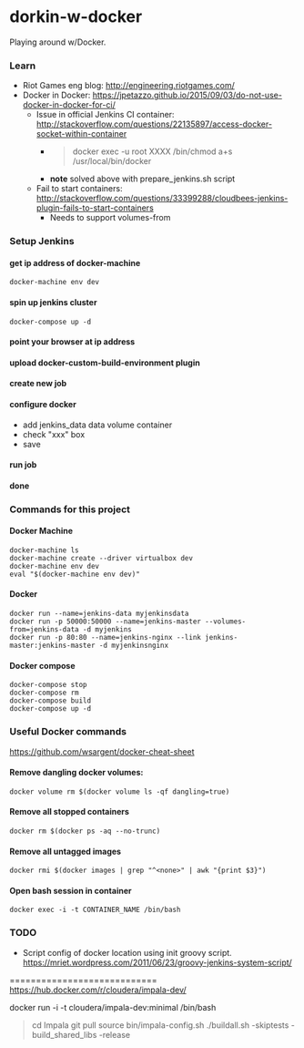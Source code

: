 # dorkin-w-docker

Playing around w/Docker.

### Learn
* Riot Games eng blog: http://engineering.riotgames.com/
* Docker in Docker: https://jpetazzo.github.io/2015/09/03/do-not-use-docker-in-docker-for-ci/
  * Issue in official Jenkins CI container: http://stackoverflow.com/questions/22135897/access-docker-socket-within-container
    * > docker exec -u root XXXX /bin/chmod a+s /usr/local/bin/docker
    * **note** solved above with prepare_jenkins.sh script
  * Fail to start containers: http://stackoverflow.com/questions/33399288/cloudbees-jenkins-plugin-fails-to-start-containers
    * Needs to support volumes-from

### Setup Jenkins

#### get ip address of docker-machine
    docker-machine env dev

#### spin up jenkins cluster
    docker-compose up -d

#### point your browser at ip address
#### upload docker-custom-build-environment plugin
#### create new job
#### configure docker
* add jenkins_data data volume container
* check "xxx" box
* save
#### run job
#### done


### Commands for this project

#### Docker Machine
    docker-machine ls
    docker-machine create --driver virtualbox dev
    docker-machine env dev
    eval "$(docker-machine env dev)"

#### Docker
    docker run --name=jenkins-data myjenkinsdata
    docker run -p 50000:50000 --name=jenkins-master --volumes-from=jenkins-data -d myjenkins
    docker run -p 80:80 --name=jenkins-nginx --link jenkins-master:jenkins-master -d myjenkinsnginx

#### Docker compose
    docker-compose stop
    docker-compose rm
    docker-compose build
    docker-compose up -d


### Useful Docker commands
https://github.com/wsargent/docker-cheat-sheet

#### Remove dangling docker volumes:
    docker volume rm $(docker volume ls -qf dangling=true)

#### Remove all stopped containers
    docker rm $(docker ps -aq --no-trunc)

#### Remove all untagged images
    docker rmi $(docker images | grep "^<none>" | awk "{print $3}")

#### Open bash session in container
    docker exec -i -t CONTAINER_NAME /bin/bash


### TODO
* Script config of docker location using init groovy script. https://mriet.wordpress.com/2011/06/23/groovy-jenkins-system-script/



============================
https://hub.docker.com/r/cloudera/impala-dev/

docker run -i -t cloudera/impala-dev:minimal /bin/bash
> cd Impala
> git pull
> source bin/impala-config.sh
> ./buildall.sh -skiptests -build_shared_libs -release
